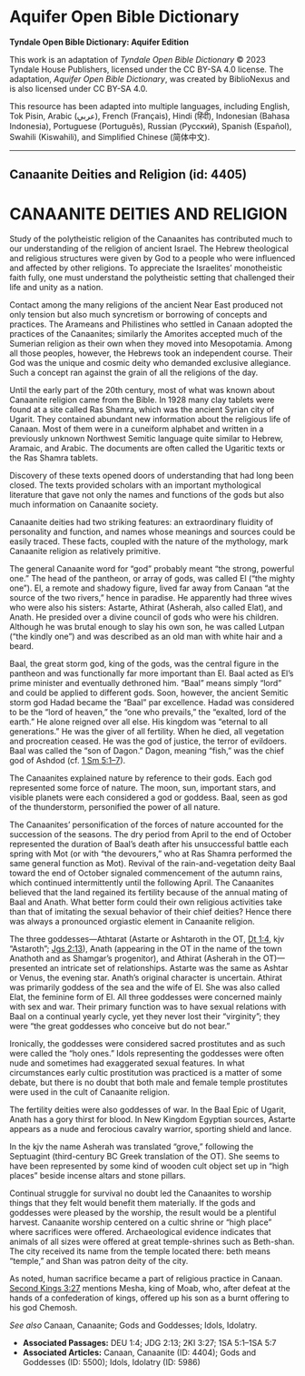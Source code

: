 # Aquifer Open Bible Dictionary

**Tyndale Open Bible Dictionary: Aquifer Edition**

This work is an adaptation of *Tyndale Open Bible Dictionary* © 2023 Tyndale House Publishers, licensed under the CC BY\-SA 4\.0 license. The adaptation, *Aquifer Open Bible Dictionary*, was created by BiblioNexus and is also licensed under CC BY\-SA 4\.0\.

This resource has been adapted into multiple languages, including English, Tok Pisin, Arabic (عربي), French (Français), Hindi (हिंदी), Indonesian (Bahasa Indonesia), Portuguese (Português), Russian (Русский), Spanish (Español), Swahili (Kiswahili), and Simplified Chinese (简体中文).



--------------------------------

## Canaanite Deities and Religion (id: 4405)

CANAANITE DEITIES AND RELIGION
==============================

Study of the polytheistic religion of the Canaanites has contributed much to our understanding of the religion of ancient Israel. The Hebrew theological and religious structures were given by God to a people who were influenced and affected by other religions. To appreciate the Israelites’ monotheistic faith fully, one must understand the polytheistic setting that challenged their life and unity as a nation.

Contact among the many religions of the ancient Near East produced not only tension but also much syncretism or borrowing of concepts and practices. The Arameans and Philistines who settled in Canaan adopted the practices of the Canaanites; similarly the Amorites accepted much of the Sumerian religion as their own when they moved into Mesopotamia. Among all those peoples, however, the Hebrews took an independent course. Their God was the unique and cosmic deity who demanded exclusive allegiance. Such a concept ran against the grain of all the religions of the day.

Until the early part of the 20th century, most of what was known about Canaanite religion came from the Bible. In 1928 many clay tablets were found at a site called Ras Shamra, which was the ancient Syrian city of Ugarit. They contained abundant new information about the religious life of Canaan. Most of them were in a cuneiform alphabet and written in a previously unknown Northwest Semitic language quite similar to Hebrew, Aramaic, and Arabic. The documents are often called the Ugaritic texts or the Ras Shamra tablets.

Discovery of these texts opened doors of understanding that had long been closed. The texts provided scholars with an important mythological literature that gave not only the names and functions of the gods but also much information on Canaanite society.

Canaanite deities had two striking features: an extraordinary fluidity of personality and function, and names whose meanings and sources could be easily traced. These facts, coupled with the nature of the mythology, mark Canaanite religion as relatively primitive.

The general Canaanite word for “god” probably meant “the strong, powerful one.” The head of the pantheon, or array of gods, was called El (“the mighty one”). El, a remote and shadowy figure, lived far away from Canaan “at the source of the two rivers,” hence in paradise. He apparently had three wives who were also his sisters: Astarte, Athirat (Asherah, also called Elat), and Anath. He presided over a divine council of gods who were his children. Although he was brutal enough to slay his own son, he was called Lutpan (“the kindly one”) and was described as an old man with white hair and a beard.

Baal, the great storm god, king of the gods, was the central figure in the pantheon and was functionally far more important than El. Baal acted as El’s prime minister and eventually dethroned him. “Baal” means simply “lord” and could be applied to different gods. Soon, however, the ancient Semitic storm god Hadad became the “Baal” par excellence. Hadad was considered to be the “lord of heaven,” the “one who prevails,” the “exalted, lord of the earth.” He alone reigned over all else. His kingdom was “eternal to all generations.” He was the giver of all fertility. When he died, all vegetation and procreation ceased. He was the god of justice, the terror of evildoers. Baal was called the “son of Dagon.” Dagon, meaning “fish,” was the chief god of Ashdod (cf. [1 Sm 5:1–7](https://ref.ly/1Sam5:1-1Sam5:7)).

The Canaanites explained nature by reference to their gods. Each god represented some force of nature. The moon, sun, important stars, and visible planets were each considered a god or goddess. Baal, seen as god of the thunderstorm, personified the power of all nature.

The Canaanites’ personification of the forces of nature accounted for the succession of the seasons. The dry period from April to the end of October represented the duration of Baal’s death after his unsuccessful battle each spring with Mot (or with “the devourers,” who at Ras Shamra performed the same general function as Mot). Revival of the rain\-and\-vegetation deity Baal toward the end of October signaled commencement of the autumn rains, which continued intermittently until the following April. The Canaanites believed that the land regained its fertility because of the annual mating of Baal and Anath. What better form could their own religious activities take than that of imitating the sexual behavior of their chief deities? Hence there was always a pronounced orgiastic element in Canaanite religion.

The three goddesses—Athtarat (Astarte or Ashtaroth in the OT, [Dt 1:4](https://ref.ly/Deut1:4), kjv “Astaroth”; [Jgs 2:13](https://ref.ly/Judg2:13)), Anath (appearing in the OT in the name of the town Anathoth and as Shamgar’s progenitor), and Athirat (Asherah in the OT)—presented an intricate set of relationships. Astarte was the same as Ashtar or Venus, the evening star. Anath’s original character is uncertain. Athirat was primarily goddess of the sea and the wife of El. She was also called Elat, the feminine form of El. All three goddesses were concerned mainly with sex and war. Their primary function was to have sexual relations with Baal on a continual yearly cycle, yet they never lost their “virginity”; they were “the great goddesses who conceive but do not bear.”

Ironically, the goddesses were considered sacred prostitutes and as such were called the “holy ones.” Idols representing the goddesses were often nude and sometimes had exaggerated sexual features. In what circumstances early cultic prostitution was practiced is a matter of some debate, but there is no doubt that both male and female temple prostitutes were used in the cult of Canaanite religion.

The fertility deities were also goddesses of war. In the Baal Epic of Ugarit, Anath has a gory thirst for blood. In New Kingdom Egyptian sources, Astarte appears as a nude and ferocious cavalry warrior, sporting shield and lance.

In the kjv the name Asherah was translated “grove,” following the Septuagint (third\-century BC Greek translation of the OT). She seems to have been represented by some kind of wooden cult object set up in “high places” beside incense altars and stone pillars.

Continual struggle for survival no doubt led the Canaanites to worship things that they felt would benefit them materially. If the gods and goddesses were pleased by the worship, the result would be a plentiful harvest. Canaanite worship centered on a cultic shrine or “high place” where sacrifices were offered. Archaeological evidence indicates that animals of all sizes were offered at great temple\-shrines such as Beth\-shan. The city received its name from the temple located there: beth means “temple,” and Shan was patron deity of the city.

As noted, human sacrifice became a part of religious practice in Canaan. [Second Kings 3:27](https://ref.ly/2Kgs3:27) mentions Mesha, king of Moab, who, after defeat at the hands of a confederation of kings, offered up his son as a burnt offering to his god Chemosh.

*See also* Canaan, Canaanite; Gods and Goddesses; Idols, Idolatry.

* **Associated Passages:** DEU 1:4; JDG 2:13; 2KI 3:27; 1SA 5:1–1SA 5:7
* **Associated Articles:** Canaan, Canaanite (ID: 4404); Gods and Goddesses (ID: 5500); Idols, Idolatry (ID: 5986)

